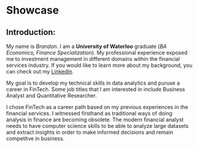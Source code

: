 # Showcase

## Introduction:

My name is *Brandon*. I am a **University of Waterloo** graduate (*BA Economics, Finance Specialization*). My professional experience exposed me to investment management in different domains within the financial services industry. If you would like to learn more about my background, you can check out my [LinkedIn](https://www.linkedin.com/in/brandonhubah/).

My goal is to develop my technical skills in data analytics and puruse a career in FinTech. Some job titles that I am interested in include Business Analyst and Quantitative Researcher.

I chose FinTech as a career path based on my previous experiences in the financial services. I witnessed firsthand as traditional ways of doing analysis in finance are becoming obsolete. The modern financial analyst needs to have computer science skills to be able to analyze large datasets and extract insights in order to make informed decisions and remain competitve in business. 